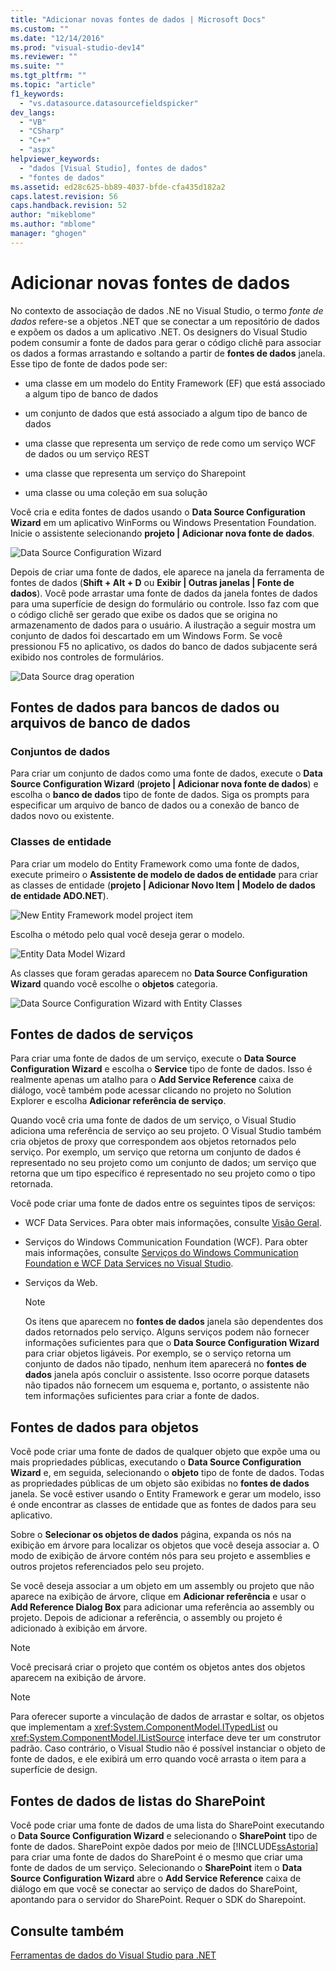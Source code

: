 ```yaml
---
title: "Adicionar novas fontes de dados | Microsoft Docs"
ms.custom: ""
ms.date: "12/14/2016"
ms.prod: "visual-studio-dev14"
ms.reviewer: ""
ms.suite: ""
ms.tgt_pltfrm: ""
ms.topic: "article"
f1_keywords: 
  - "vs.datasource.datasourcefieldspicker"
dev_langs: 
  - "VB"
  - "CSharp"
  - "C++"
  - "aspx"
helpviewer_keywords: 
  - "dados [Visual Studio], fontes de dados"
  - "fontes de dados"
ms.assetid: ed28c625-bb89-4037-bfde-cfa435d182a2
caps.latest.revision: 56
caps.handback.revision: 52
author: "mikeblome"
ms.author: "mblome"
manager: "ghogen"
---
```

# Adicionar novas fontes de dados
No contexto de associação de dados .NE no Visual Studio, o termo *fonte de dados* refere\-se a objetos .NET que se conectar a um repositório de dados e expõem os dados a um aplicativo .NET. Os designers do Visual Studio podem consumir a fonte de dados para gerar o código clichê para associar os dados a formas arrastando e soltando a partir de **fontes de dados** janela.    Esse tipo de fonte de dados pode ser:  
  
-   uma classe em um modelo do Entity Framework \(EF\) que está associado a algum tipo de banco de dados  
  
-   um conjunto de dados que está associado a algum tipo de banco de dados  
  
-   uma classe que representa um serviço de rede como um serviço WCF de dados ou um serviço REST  
  
-   uma classe que representa um serviço do Sharepoint  
  
-   uma classe ou uma coleção em sua solução  
  
 Você cria e edita fontes de dados usando o **Data Source Configuration Wizard** em um aplicativo WinForms ou Windows Presentation Foundation. Inicie o assistente selecionando **projeto &#124; Adicionar nova fonte de dados**.  
  
 ![Data Source Configuration Wizard](../data-tools/media/data-source-configuration-wizard.png "Data Source Configuration Wizard")  
  
 Depois de criar uma fonte de dados, ele aparece na janela da ferramenta de fontes de dados \(**Shift \+ Alt \+ D** ou **Exibir &#124; Outras janelas &#124; Fonte de dados**\). Você pode arrastar uma fonte de dados da janela fontes de dados para uma superfície de design do formulário ou controle. Isso faz com que o código clichê ser gerado que exibe os dados que se origina no armazenamento de dados para o usuário. A ilustração a seguir mostra um conjunto de dados foi descartado em um Windows Form. Se você pressionou F5 no aplicativo, os dados do banco de dados subjacente será exibido nos controles de formulários.  
  
 ![Data Source drag operation](../data-tools/media/raddata-data-source-drag-operation.png "raddata Data Source drag operation")  
  
## Fontes de dados para bancos de dados ou arquivos de banco de dados  
  
### Conjuntos de dados  
 Para criar um conjunto de dados como uma fonte de dados, execute o **Data Source Configuration Wizard** \(**projeto &#124; Adicionar nova fonte de dados**\) e escolha o **banco de dados** tipo de fonte de dados. Siga os prompts para especificar um arquivo de banco de dados ou a conexão de banco de dados novo ou existente.  
  
### Classes de entidade  
 Para criar um modelo do Entity Framework como uma fonte de dados, execute primeiro o **Assistente de modelo de dados de entidade** para criar as classes de entidade \(**projeto &#124; Adicionar Novo Item &#124; Modelo de dados de entidade ADO.NET**\).  
  
 ![New Entity Framework model project item](../data-tools/media/raddata-new-entity-framework-model-project-item.png "raddata New Entity Framework model project item")  
  
 Escolha o método pelo qual você deseja gerar o modelo.  
  
 ![Entity Data Model Wizard](../data-tools/media/raddata-entity-data-model-wizard.png "raddata Entity Data Model Wizard")  
  
 As classes que foram geradas aparecem no **Data Source Configuration Wizard** quando você escolhe o **objetos** categoria.  
  
 ![Data Source Configuration Wizard with Entity Classes](../data-tools/media/raddata-data-source-configuration-wizard-with-entity-classes.png "raddata Data Source Configuration Wizard with Entity Classes")  
  
## Fontes de dados de serviços  
 Para criar uma fonte de dados de um serviço, execute o **Data Source Configuration Wizard** e escolha o **Service** tipo de fonte de dados. Isso é realmente apenas um atalho para o **Add Service Reference** caixa de diálogo, você também pode acessar clicando no projeto no Solution Explorer e escolha **Adicionar referência de serviço**.  
  
 Quando você cria uma fonte de dados de um serviço, o Visual Studio adiciona uma referência de serviço ao seu projeto. O Visual Studio também cria objetos de proxy que correspondem aos objetos retornados pelo serviço. Por exemplo, um serviço que retorna um conjunto de dados é representado no seu projeto como um conjunto de dados; um serviço que retorna que um tipo específico é representado no seu projeto como o tipo retornada.  
  
 Você pode criar uma fonte de dados entre os seguintes tipos de serviços:  
  
-   WCF Data Services. Para obter mais informações, consulte [Visão Geral](../Topic/WCF%20Data%20Services%20Overview.md).  
  
-   Serviços do Windows Communication Foundation \(WCF\). Para obter mais informações, consulte [Serviços do Windows Communication Foundation e WCF Data Services no Visual Studio](../data-tools/windows-communication-foundation-services-and-wcf-data-services-in-visual-studio.md).  
  
-   Serviços da Web.  
  
    > [!NOTE]
    >  Os itens que aparecem no **fontes de dados** janela são dependentes dos dados retornados pelo serviço. Alguns serviços podem não fornecer informações suficientes para que o **Data Source Configuration Wizard** para criar objetos ligáveis. Por exemplo, se o serviço retorna um conjunto de dados não tipado, nenhum item aparecerá no **fontes de dados** janela após concluir o assistente. Isso ocorre porque datasets não tipados não fornecem um esquema e, portanto, o assistente não tem informações suficientes para criar a fonte de dados.  
  
## Fontes de dados para objetos  
 Você pode criar uma fonte de dados de qualquer objeto que expõe uma ou mais propriedades públicas, executando o **Data Source Configuration Wizard** e, em seguida, selecionando o **objeto** tipo de fonte de dados. Todas as propriedades públicas de um objeto são exibidas no **fontes de dados** janela.   Se você estiver usando o Entity Framework e gerar um modelo, isso é onde encontrar as classes de entidade que as fontes de dados para seu aplicativo.  
  
 Sobre o **Selecionar os objetos de dados** página, expanda os nós na exibição em árvore para localizar os objetos que você deseja associar a. O modo de exibição de árvore contém nós para seu projeto e assemblies e outros projetos referenciados pelo seu projeto.  
  
 Se você deseja associar a um objeto em um assembly ou projeto que não aparece na exibição de árvore, clique em **Adicionar referência** e usar o **Add Reference Dialog Box** para adicionar uma referência ao assembly ou projeto. Depois de adicionar a referência, o assembly ou projeto é adicionado à exibição em árvore.  
  
> [!NOTE]
>  Você precisará criar o projeto que contém os objetos antes dos objetos aparecem na exibição de árvore.  
  
> [!NOTE]
>  Para oferecer suporte a vinculação de dados de arrastar e soltar, os objetos que implementam a <xref:System.ComponentModel.ITypedList> ou <xref:System.ComponentModel.IListSource> interface deve ter um construtor padrão. Caso contrário, o Visual Studio não é possível instanciar o objeto de fonte de dados, e ele exibirá um erro quando você arrasta o item para a superfície de design.  
  
## Fontes de dados de listas do SharePoint  
 Você pode criar uma fonte de dados de uma lista do SharePoint executando o **Data Source Configuration Wizard** e selecionando o **SharePoint** tipo de fonte de dados. SharePoint expõe dados por meio de [!INCLUDE[ssAstoria](../data-tools/includes/ssastoria_md.md)] para criar uma fonte de dados do SharePoint é o mesmo que criar uma fonte de dados de um serviço. Selecionando o **SharePoint** item o **Data Source Configuration Wizard** abre o **Add Service Reference** caixa de diálogo em que você se conectar ao serviço de dados do SharePoint, apontando para o servidor do SharePoint.  Requer o SDK do Sharepoint.  
  
## Consulte também  
 [Ferramentas de dados do Visual Studio para .NET](../data-tools/visual-studio-data-tools-for-dotnet.md)
